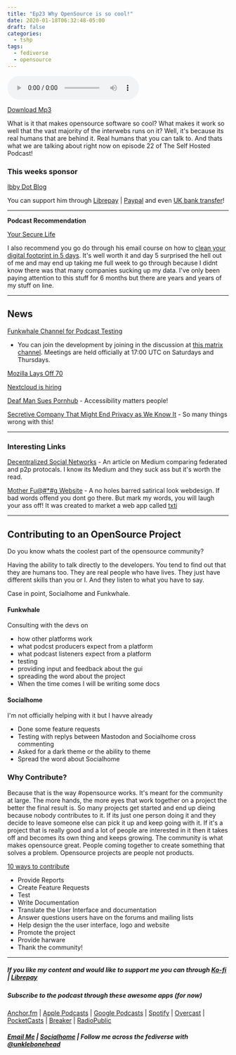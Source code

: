 ```yaml
---
title: "Ep23 Why OpenSource is so cool!"
date: 2020-01-18T06:32:48-05:00
draft: false
categories:
  - tshp
tags:
  - fediverse
  - opensource
---
```



<audio controls src='https://archive.org/download/tshp-ep23/tshp-ep23.mp3'></audio>

[Download Mp3](https://archive.org/download/tshp-ep23/tshp-ep23.mp3)

What is it that makes opensource software so cool? What makes it work so well that the vast majority of the interwebs runs on it? Well, it's because its real humans that are behind it. Real humans that you can talk to. And thats what we are talking about right now on episode 22 of The Self Hosted Podcast!

### This weeks sponsor
[Ibby Dot Blog](https://ibby.blog)

You can support him through [Librepay](https://liberapay.com/theibbster/) | [Paypal](https://paypal.me/theibbster) and even [UK bank transfer](https://ibby.blog/support)!

---
**Podcast Recommendation**

[Your Secure Life](https://yoursecure.life/)

I also recommend you go do through his email course on how to [clean your digital footprint in 5 days](https://garrett-mickley.ck.page/6bb0cf1d4c). It's well worth it and day 5 surprised the hell out of me and may end up taking me full week to go through because I didnt know there was that many companies sucking up my data. I've only been paying attention to this stuff for 6 months but there are years and years of my stuff on line.

---
## News
[Funkwhale Channel for Podcast Testing](https://channels.tests.funkwhale.audio/channels/cb00a95d-81c9-485e-8302-0c4e0ba15ba6)
- You can join the development by joining in the discussion at [this matrix channel](https://matrix.to/#/#funkwhale-podcasts:matrix.org). Meetings are held officially at 17:00 UTC on Saturdays and Thursdays.

[Mozilla Lays Off 70](https://techcrunch.com/2020/01/15/mozilla-lays-off-70-as-it-waits-for-subscription-products-to-generate-revenue/)

[Nextcloud is hiring](https://nextcloud.com/jobs/)

[Deaf Man Sues Pornhub](https://www.dailymail.co.uk/news/article-7899281/Deaf-man-sues-Pornhub-disability-discrimination-claiming-videos-dont-subtitles.html) - Accessibility matters people!

[Secretive Company That Might End Privacy as We Know It](https://www.nytimes.com/2020/01/18/technology/clearview-privacy-facial-recognition.html) - So many things wrong with this!

---
### Interesting Links
[Decentralized Social Networks](https://medium.com/@jaygraber/decentralized-social-networks-e5a7a2603f53) - An article on Medium comparing federated and p2p protocals. I know its Medium and they suck ass but it's worth the read.

[Mother Fu@#*#g Website](http://motherfuckingwebsite.com/) - A no holes barred satirical look webdesign. If bad words offend you dont go there. But mark my words, you will laugh your ass off! It was created to market a web app called [txti](http://txti.es/)

---
## Contributing to an OpenSource Project
Do you know whats the coolest part of the opensource community?

Having the ability to talk directly to the developers. You tend to find out that they are humans too. They are real people who have lives. They just have different skills than you or I. And they listen to what you have to say.

Case in point, Socialhome and Funkwhale.

#### Funkwhale

Consulting with the devs on 

- how other platforms work
- what podcst producers expect from a platform
- what podcast listeners expect from a platform
- testing
- providing input and feedback about the gui
- spreading the word about the project
- When the time comes I will be writing some docs

#### Socialhome
I'm not officially helping with it but I havve already
- Done some feature requests
- Testing with replys between Mastodon and Socialhome cross commenting
- Asked for a dark theme or the ability to theme 
- Spread the word about Socialhome

### Why Contribute?
Because that is the way #opensource works. It's meant for the community at large. The more hands, the more eyes that work together on a project the better the final result is. So many projects get started and end up dieing because nobody contributes to it. If its just one person doing it and they decide to leave someone else can pick it up and keep going with it. If it's a project that is really good and a lot of people are interested in it then it takes off and becomes its own thing and keeps growing. The community is what makes opensource great. People coming together to create something that solves a problem. Opensource projects are people not products. 

[10 ways to contribute](https://opensource.com/life/13/10/ten-ways-open-source-projects)
- Provide Reports
- Create Feature Requests
- Test
- Write Documentation
- Translate the User Interface and documentation
- Answer questions users have on the forums and mailing lists
- Help design the the user interface, logo and website
- Promote the project
- Provide harware
- Thank the community!

---
##### If you like my content and would like to support me you can through [Ko-fi](https://ko-fi.com/F2F212XG4) | [Librepay](https://liberapay.com/UnkleBonehead/donate) 

##### Subscribe to the podcast through these awesome apps (for now)
[Anchor.fm](https://anchor.fm/tshp) | [Apple Podcasts](https://podcasts.apple.com/us/podcast/the-self-hosted-podcast/id1475373050?uo=4) | [Google Podcasts](https://www.google.com/podcasts?feed=aHR0cHM6Ly9hbmNob3IuZm0vcy9kMTY2MzljL3BvZGNhc3QvcnNz) 
| [Spotify](https://open.spotify.com/show/74hCRKAt2WcjbUzaI2sEwS) | [Overcast](https://overcast.fm/itunes1475373050/the-self-hosted-podcast) | [PocketCasts](https://pca.st/95Qa) | [Breaker](https://www.breaker.audio/the-self-hosted-podcast) | [RadioPublic](https://radiopublic.com/the-self-hosted-podcast-6pV35L) 

##### [Email Me](mailto:unklebonehead@nixnet.email) | [Socialhome](https://socialhome.network/u/unklebonehead/) | Follow me across the fediverse with [@unklebonehead](@unklebonehead@socialhome.network)